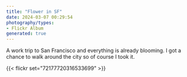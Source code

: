 ```yaml
---
title: "Flower in SF"
date: 2024-03-07 00:29:54
photography/types:
- Flickr Album
generated: true
---
```

A work trip to San Francisco and everything is already blooming. I got a chance to walk around the city so of course I took it.

{{< flickr set="72177720316533699" >}}

<!--more-->
